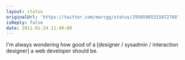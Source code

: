 ```yaml
---
layout: status
originalUrl: 'https://twitter.com/marcgg/status/29505985315872768'
isReply: false
date: 2011-01-24 11:49:09
---
```


I'm always wondering how good of a [designer / sysadmin / interaction designer] a web developer should be.
